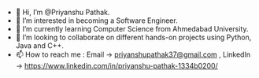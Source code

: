 - 👋 Hi, I’m @Priyanshu Pathak.
- 👀 I’m interested in becoming a Software Engineer.
- 🌱 I’m currently learning Computer Science from Ahmedabad University.
- 💞️ I’m looking to collaborate on different hands-on projects using Python, Java and C++.
- 📫 How to reach me : Email -> priyanshupathak37@gmail.com , LinkedIn -> https://www.linkedin.com/in/priyanshu-pathak-1334b0200/

